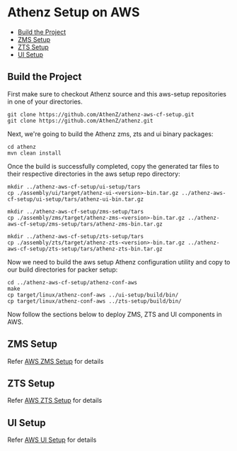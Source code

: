 # Athenz Setup on AWS

- [Build the Project](#build-the-project)
- [ZMS Setup](#zms-setup)
- [ZTS Setup](#zts-setup)
- [UI Setup](#ui-setup)

## Build the Project

First make sure to checkout Athenz source and this aws-setup
repositories in one of your directories.

```
git clone https://github.com/AthenZ/athenz-aws-cf-setup.git
git clone https://github.com/AthenZ/athenz.git
```

Next, we're going to build the Athenz zms, zts and ui
binary packages:

```
cd athenz
mvn clean install
```

Once the build is successfully completed, copy the generated
tar files to their respective directories in the aws setup
repo directory:

```
mkdir ../athenz-aws-cf-setup/ui-setup/tars
cp ./assembly/ui/target/athenz-ui-<version>-bin.tar.gz ../athenz-aws-cf-setup/ui-setup/tars/athenz-ui-bin.tar.gz

mkdir ../athenz-aws-cf-setup/zms-setup/tars
cp ./assembly/zms/target/athenz-zms-<version>-bin.tar.gz ../athenz-aws-cf-setup/zms-setup/tars/athenz-zms-bin.tar.gz

mkdir ../athenz-aws-cf-setup/zts-setup/tars
cp ./assembly/zts/target/athenz-zts-<version>-bin.tar.gz ../athenz-aws-cf-setup/zts-setup/tars/athenz-zts-bin.tar.gz
```

Now we need to build the aws setup Athenz configuration utility
and copy to our build directories for packer setup:

```
cd ../athenz-aws-cf-setup/athenz-conf-aws
make
cp target/linux/athenz-conf-aws ../ui-setup/build/bin/
cp target/linux/athenz-conf-aws ../zts-setup/build/bin/
```

Now follow the sections below to deploy ZMS, ZTS and UI
components in AWS.

## ZMS Setup

Refer [AWS ZMS Setup](docs/aws_zms_setup.md) for details

## ZTS Setup

Refer [AWS ZTS Setup](docs/aws_zts_setup.md) for details

## UI Setup

Refer [AWS UI Setup](docs/aws_ui_setup.md) for details
